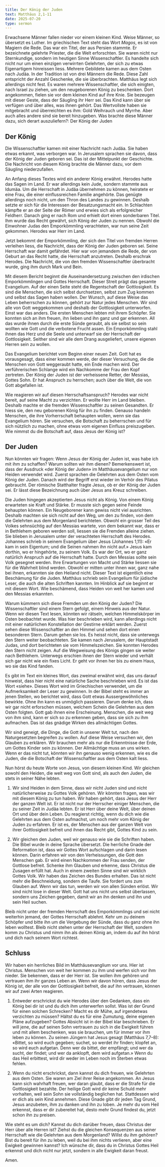 ```yaml
---
title: Der König der Juden
text: Matthäus 2,1-11
date: 2025-07-20
type: sermon
---
```


Erwachsene Männer fallen nieder vor einem kleinen Kind. Weise Männer, so übersetzt es Luther. Im griechischen Text steht das Wort *Magos*, es ist von Magiern die Rede. Das war ein Titel, der aus Persien stammte. Er bezeichnete gelehrte Priester, die die Welt erforschten. Sie waren nicht nur Sternkundige, sondern im heutigen Sinne Wissenschaftler. Es handelte sich nicht nur um einen einzigen verwirrten Gelehrten, der sich zu etwas Eigenartigem hinreissen liess. Mehrere Gebildete kamen aus dem Osten nach Judäa. In der Tradition ist von drei Männern die Rede. Diese Zahl entspricht der Anzahl Geschenke, die sie überbrachten. Matthäus legt sich allerdings nicht fest. Es waren mehrere Wissenschaftler, die sich einigten, nach Israel zu ziehen, um den neugeborenen König zu beschenken. Dort angekommen, fielen sie vor dem kleinen Kind auf ihre Knie. Sie bezeugen mit dieser Geste, dass der Säugling ihr Herr sei. Das Kind kann über sie verfügen und über alles, was ihnen gehört. Das Wertvollste haben sie mitgebracht und überreichten es ihm: Gold Weihrauch und Myrrhe. Aber auch alles andere sind sie bereit hinzugeben. Was brachte diese Männer dazu, sich derart auszuliefern?: Der König der Juden


##  Der König

Die Wissenschaftler kamen mit einer Nachricht nach Judäa. Sie haben etwas erkannt, was verborgen war. In Jerusalem sprachen sie davon, dass der König der Juden geboren sei. Das ist der Mittelpunkt der Geschichte. Die Nachricht von diesem König brachte die Männer dazu, vor dem Säugling niederzufallen.

An Anfang dieses Textes wird ein anderer König erwähnt. Herodes hatte das Sagen im Land. Er war allerdings kein Jude, sondern stammte aus Idumäa. Um die Herrschaft in Judäa übernehmen zu können, heiratete er eine Frau, die einer einflussreichen Familie angehörte. Das genügte allerdings noch nicht, um den Thron des Landes zu gewinnen. Deshalb setzte er sich für die Interessen der Besatzungsmacht ein. In Schlachten kämpfte er an der Seite der Römer und erwies sich als erfolgreicher Feldherr. Danach ging er nach Rom und erhielt dort einen sonderbaren Titel. Ihm wurde das Recht gewährt, sich König der Juden zu nennen. Obwohl die Einwohner Judas den Emporkömmling verachteten, war nun seine Zeit gekommen. Herodes war Herr im Land.

Jetzt bekommt der Emporkömmling, der sich den Titel von fremden Herren verleihen liess, die Nachricht, dass der König der Juden geboren sei. Seine Herrschaft war damit gefährdet. Hier war von jemandem die Rede, der von Geburt an das Recht hatte, die Herrschaft anzutreten. Deshalb erschrak Herodes. Die Nachricht, die von den fremden Wissenschaftler überbracht wurde, ging ihm durch Mark und Bein.

Mit diesem Bericht beginnt die Auseinandersetzung zwischen den irdischen Emporkömmlingen und Gottes Herrschaft. Dieser Streit prägt das gesamte Evangelium. Auf der einen Seite steht die Regentschaft der Gottlosigkeit. Es sind die Menschen, die sich selbst durchsetzen, selbst zum Zug kommen und selbst das Sagen haben wollen. Der Wunsch, auf diese Weise das Leben beherrschen zu können, gehört zur Natur jedes Menschen. Wir sind alle von Gott weggekommen und deshalb der Gottlosigkeit unterworfen. Einst war das anders. Die ersten Menschen lebten mit ihrem Schöpfer. Sie konnten sich an ihm freuen, ihn lieben und ihn ganz und gar erkennen. All das wurde ihnen durch die erste Sünde geraubt, als sie selbst so sein wollten wie Gott und die verbotene Frucht assen. Ein Emporkömmling stahl ihnen das Herz und die Seele und unterwarf sie der Herrschaft der Gottlosigkeit. Seither sind wir alle dem Drang ausgeliefert, unsere eigenen Herren sein zu wollen.

Das Evangelium berichtet vom Beginn einer neuen Zeit. Gott hat es vorausgesagt, dass einer kommen werde, der dieser Versuchung, die die Menschen von Gott weggeraubt hatte, ein Ende machen wird. Der verführerischen Schlange wird ein Nachkomme der Frau den Kopf zertreten. Der König der Juden ist der verheissene Retter, der Messias, Gottes Sohn. Er hat Anspruch zu herrschen; auch über die Welt, die von Gott abgefallen ist.

Wie reagieren wir auf diesen Herrschaftsanspruch? Herodes war nicht bereit, auf seine Macht zu verzichten. Er wollte Herr im Land bleiben. Deshalb machte er die fremden Wissenschaftler zu seinen Gesandten. Er hiess sie, den neu geborenen König für ihn zu finden. Genauso handeln Menschen, die ihre Vorherrschaft behaupten wollen, wenn sie das Evangelium hören. Sie versuchen, die Botschaft zu beherrschen und für sich nützlich zu machen, ohne etwas vom eigenen Einfluss preiszugeben. Wie nimmst du die Botschaft auf, dass Jesus der König ist?


##  Der Juden

Nun könnten wir fragen: Wenn Jesus der König der Juden ist, was habe ich mit ihm zu schaffen? Warum sollten wir ihm dienen? Bemerkenswert ist, dass der Ausdruck «der König der Juden» im Matthäusevangelium nur von Heiden verwendet wird. Zuerst sprachen die Gelehrten aus dem Osten vom König der Juden. Danach wird der Begriff erst wieder im Verhör des Pilatus gebraucht. Der römische Statthalter fragte Jesus, ob er der König der Juden sei. Er lässt diese Bezeichnung auch über Jesus ans Kreuz schreiben.

Die Juden hingegen akzeptierten Jesus nicht als König. Von einem König erwarteten sie Kraft und Stärke. Er musste sich gegen seine Feinde behaupten können. Ein Neugeborener kann gewiss nicht viel ausrichten. Deshalb machten sie sich nicht auf den Weg, um den zu finden, von dem die Gelehrten aus dem Morgenland berichteten. Obwohl ein grosser Teil des Volkes sehnsüchtig auf den Messias wartete, von dem bekannt war, dass er in Bethlehem geboren werden soll, liessen sie die Fremden alleine ziehen. Sie blieben in Jerusalem unter der verachteten Herrschaft des Herodes. Johannes schrieb in seinem Evangelium über Jesus (Johannes 1,11): «Er kam in sein Eigentum; und die Seinen nahmen ihn nicht auf.» Jesus kam dorthin, wo er hingehörte, zu seinem Volk. Es war der Ort, wo er ganz natürlich Anspruch auf die Herrschaft hatte. Durch den Messias sollte sein Volk gesegnet werden. Ihre Erwartungen von Macht und Stärke liessen sie für die Wahrheit blind werden. Obwohl er mitten unter ihnen war, ganz nahe bei ihnen, erkannten sie den Heiland nicht. Dieser Text ist eigentlich eine Beschämung für die Juden. Matthäus schrieb sein Evangelium für jüdische Leser, die auch die alten Schriften kannten. Im Hinblick auf sie beginnt er mit diesem Wort. Wie beschämend, dass Heiden von weit her kamen und den Messias erkannten.

Warum kümmern sich diese Fremden um den König der Juden? Die Wissenschaftler sind einem Stern gefolgt, einem Hinweis aus der Natur. Wenn wir diesen Text lesen, könnten wir rätseln, welchen Himmelskörper im Osten beobachtet wurde. Was hier beschrieben wird, kann allerdings nicht mit einer natürlichen Konstellation der Gestirne erklärt werden. Zuerst sehen diese Wissenschaftler an den Himmel und sehen dort einen besonderen Stern. Darum gehen sie los. Es heisst nicht, dass sie unterwegs den Stern weiter beobachteten. Sie kamen nach Jerusalem, der Hauptstadt Judas, und dort berichteten sie vom Himmelszeichen. Sie konnten Herodes den Stern nicht zeigen. Auf die Wegweisung des Königs gingen sie weiter nach Bethlehem. Unterwegs erschien ihnen der Stern wieder und verhält sich gar nicht wie ein fixes Licht. Er geht vor ihnen her bis zu einem Haus, wo sie das Kind fanden.

Es gibt im Text ein kleines Wort, das zweimal erwähnt wird, das uns darauf hinweist, dass hier nicht eine natürliche Sache beschrieben wird. Es ist das Wort «siehe». Dieses Wort wird im Griechischen verwendet, um die Aufmerksamkeit der Leser zu gewinnen. In der Bibel steht es immer an jenen Stellen, wo berichtet wird, dass Gott etwas Aussergewöhnliches bewirkte. Ohne ihn kann es unmöglich passieren. Darum denke ich, dass wir gar nicht erforschen müssen, welchem Schein die Gelehrten aus dem Osten folgten. Gott gab ihnen eine Erscheinung. Menschen, die weit weg von ihm sind, kann er sich so zu erkennen geben, dass sie sich zu ihm aufmachen. Das ist das gnädige Wirken des allmächtigen Gottes.

Wir sind geneigt, die Dinge, die Gott in unserer Welt tut, nach den Naturgesetzten begreifen zu wollen. Auf diese Weise versuchen wir, den Glauben zu erklären. Wir brauchen mehr als nur die Erkenntnisse der Erde, um Gottes Kinder sein zu können. Der Allmächtige muss an uns wirken. Wenn er das nicht tut, könnten wir ihn genauso wenig erkennen, wie es die Juden, die die Botschaft der Wissenschaftler aus dem Osten kalt liess.

Nun hörst du heute Worte von Jesus, von diesem kleinen Kind. Wir gleichen sowohl den Heiden, die weit weg von Gott sind, als auch den Juden, die stets in seiner Nähe lebten.

1. Wir sind Heiden in dem Sinne, dass wir nicht Juden sind und nicht natürlicherweise zu Gottes Volk gehören. Wir könnten fragen, was wir mit diesem König zu tun haben. Wir haben gehört, dass Jesus der Herr der ganzen Welt ist. Er ist nicht nur der Herrscher einiger Menschen, die zu seiner Zeit in Judäa lebten. Er ist Herr über deine Welt, über deinen Ort und über dein Leben. Du reagierst richtig, wenn du dich wie die Gelehrten aus dem Osten aufmachst, um noch mehr vom König der Juden zu erfahren. Er ist es, der Menschen aus der ganzen Welt von ihrer Gottlosigkeit befreit und ihnen das Recht gibt, Gottes Kind zu sein.

2. Wir gleichen den Juden, weil wir genauso wie sie die Schriften haben. Die Bibel wurde in deine Sprache übersetzt. Die herrliche Gnade der Reformation ist, dass wir Gottes Wort aufschlagen und darin lesen können. Darin erfahren wir von den Verheissungen, die Gott den Menschen gab. Er wird einen Nachkommen der Frau senden, der Gottlose befreit. Schenke ihm Glauben und erkenne, dass Christus die Zusagen erfüllt hat. Auch in einem zweiten Sinne sind wir wirklich Gottes Volk. Wir haben das Zeichen des Bundes erhalten. Das ist nicht mehr die Beschneidung, sondern die Taufe. Sie fordert uns zum Glauben auf. Wenn wir das tun, werden wir von allen Sünden erlöst. Wir sind nicht lose in dieser Welt. Gott hat uns nicht uns selbst überlassen, sondern uns Zeichen gegeben, damit wir an ihn denken und ihn und sein Heil suchen.

Bleib nicht unter der fremden Herrschaft des Emporkömmlings und sei nicht weiterhin jemand, der Gottes Herrschaft ablehnt. Kehr um zu deinem Schöpfer und bitte ihn um die Vergebung der Sünde, dass du ganz ohne ihn leben wolltest. Bleib nicht stehen unter der Herrschaft der Welt, sondern komm zu Christus und nimm ihn als deinen König an, indem du auf ihn hörst und dich nach seinem Wort richtest.


## Schluss

Wir haben ein herrliches Bild im Matthäusevanglium vor uns. Hier ist Christus. Menschen von weit her kommen zu ihm und werfen sich vor ihm nieder. Sie bekennen, dass er der Herr ist. Sie wollen ihm gehören und vertrauen ihm ihr ganzes Leben an. Wenn wir davon hören, dass Jesus der König ist, der alle von der Gottlosigkeit befreit, die auf ihn vertrauen, können wir auf zwei Arten reagieren.

1. Entweder erschrickst du wie Herodes über den Gedanken, dass ein König bei dir ist und du dich ihm unterwerfen sollst. Was ist der Grund für einen solchen Schrecken? Macht es dir Mühe, auf irgendetwas verzichten zu müssen? Hältst du es für eine Zumutung, deine eigenen Pläne aufzugeben? Gottes Absicht ist in der Bibel klar beschrieben. Er will jene, die auf seinen Sohn vertrauen zu sich in die Ewigkeit führen und mit allem beschenken, was sie brauchen, um für immer vor ihm leben zu können. Zu seinen Jüngern hat Jesus gesagt (Matthäus 7,7–8): «Bittet, so wird euch gegeben; suchet, so werdet ihr finden; klopfet an, so wird euch aufgetan. Denn wer da bittet, der empfängt; und wer da sucht, der findet; und wer da anklopft, dem wird aufgetan.» Wenn du das Heil erbittest, wird dir weder im Leben noch im Sterben etwas fehlen.

2. Wenn du nicht erschrickst, dann kannst du dich freuen, wie Gelehrten aus dem Osten. Sie waren am Ziel ihrer Reise angekommen. An Jesus kann sich wahrhaft freuen, wer daran glaubt, dass er die Strafe für die Gottlosigkeit bezahlte. Der heilige Gott wird dir keine Schuld mehr vorhalten, weil sein Sohn sie vollständig beglichen hat. Stattdessen wird er dich als sein Kind annehmen. Diese Gnade gibt dir jeden Tag Grund, Jesus anzubeten, ihm zu danken und ihn zu loben. Je mehr du vom Heil erkennst, dass er dir zubereitet hat, desto mehr Grund findest du, jetzt schon ihn zu preisen.

Wie steht es um dich? Kannst du dich darüber freuen, dass Christus der Herr über alle Herren ist? Ziehst du die gleichen Konsequenzen aus seiner Herrschaft wie die Gelehrten aus dem Morgenland? Willst du ihm gehören? Bist du bereit für ihn zu leben, weil du bei ihm nichts verlieren, aber eine Ewigkeit gewinnen kannst? Ich wünsche dir, dass du in Christus Gottes Heil erkennst und dich nicht nur jetzt, sondern in alle Ewigkeit daran freust.

Amen.
